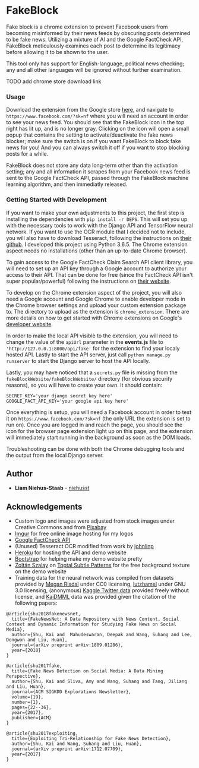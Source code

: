 # FakeBlock
Fake block is a chrome extension to prevent Facebook users from becoming 
misinformed by their news feeds by obscuring posts determined to be fake news.
Utilizing a mixture of AI and the Google FactCheck API, FakeBlock
meticulously examines each post to determine its legitimacy before
allowing it to be shown to the user.

This tool only has support for English-language, political news checking;
any and all other languages will be ignored without further examination.


TODO add chrome store download link

### Usage
Download the extension from the Google store [here](), and navigate to
`https://www.facebook.com/?sk=nf` where you will need an account in order
to see your news feed. You should see that the FakeBlock icon in the top
right has lit up, and is no longer gray. Clicking on the icon will open a 
small popup that contains the setting to activate/deactivate the fake news
blocker; make sure the switch is on if you want FakeBlock to block fake news
for you! And you can always switch it off if you want to stop blocking 
posts for a while.

FakeBlock does not store any data long-term other than the activation setting; 
any and all information it scrapes from your Facebook news feed is sent to the 
Google FactCheck API, passed through the FakeBlock machine learning algorithm,
and then immediatly released. 

### Getting Started with Development
If you want to make your own adjustments to this project, the first step is 
installing the dependencies with `pip install -r DEPS`. This will set you up with 
the necessary tools to work with the Django API and TensorFlow neural network. If 
you want to use the OCR module that I decided not to include, you will also have 
to download Tesseract, following the instructions on [their github](https://github.com/tesseract-ocr/tesseract/wiki). 
I developed this project using Python 3.6.5. The Chrome extension aspect needs
no installations (other than an up-to-date Chrome browser).

To gain access to the Google FactCheck Claim Search API client library, you will need to set up an API
key through a Google account to authorize your access to their API. That can be done for free
(since the FactCheck API isn't super popular/powerful) following the instructions on [their 
website](https://developers.google.com/fact-check/tools/api/).

To develop on the Chrome extension aspect of the project, you will also need a Google account 
and Google Chrome to enable developer mode in the Chrome browser settings and upload your custom extension
package to. The directory to upload as the extension is `chrome_extension`. There are more
details on how to get started with Chrome extensions on Google's [developer website](https://developer.chrome.com/extensions/getstarted).

In order to make the local API visible to the extension, you will need to change the 
value of the `apiUrl` parameter in the **events.js** file to `'http://127.0.0.1:8000/api/fake'`
for the extension to find your localy hosted API. Lastly to start the API server,
just call `python manage.py runserver` to start the Django server to host the API locally.

Lastly, you may have noticed that a `secrets.py` file is missing from the `fakeBlockWebsite/fakeBlockWebsite/`
directory (for obvious security reasons), so you will have to create your own. It should contain:
```
SECRET_KEY='your django secret key here'
GOOGLE_FACT_API_KEY='your google api key here'
```

Once everything is setup, you will need a Facebook account in order to test
it on `https://www.facebook.com/?sk=nf` (the only URL the extension is set to run on).
Once you are logged in and reach the page, you should see the icon for the browser page 
extension light up on this page, and the extension will immediately start running in the 
background as soon as the DOM loads.

Troubleshooting can be done with both the Chrome debugging tools and the output from the
local Django server.

## Author
* **Liam Niehus-Staab** - [niehusst](https://github.com/niehusst)

## Acknowledgements
* Custom logo and images were adjusted from stock images under Creative Commons and from [Pixabay](https://pixabay.com/users/clker-free-vector-images-3736/)
* [Imgur](https://imgur.com/) for free online image hosting for my logos
* [Google FactCheck API](https://developers.google.com/fact-check/tools/api/)
* (Unused) Tesseract OCR modified from work by [johnlinp](https://github.com/johnlinp/meme-ocr)
* [Heroku](https://www.heroku.com/) for hosting the API and demo website
* [Bootstrap](https://getbootstrap.com/) for helping make my demo website pretty
* [Zoltán Szalay](https://www.flickr.com/photos/ins) on [Toptal Subtle Patterns](https://www.toptal.com/designers/subtlepatterns/diagmonds/) for the free background texture on the demo website
* Training data for the neural network was compiled from datasets provided by 
[Megan Risdal](https://www.kaggle.com/mrisdal/fake-news) under CC0 licensing, 
[lutzhamel](https://github.com/lutzhamel/fake-news) under GNU 3.0 licensing, 
(anonymous) [Kaggle Twitter data](https://www.kaggle.com/c/twitter-sentiment-analysis2/data) provided freely without license,
and [KaiDMML](https://github.com/KaiDMML/FakeNewsNet) data was provided given the citation of the following papers: 

```
@article{shu2018fakenewsnet,
  title={FakeNewsNet: A Data Repository with News Content, Social Context and Dynamic Information for Studying Fake News on Social Media},
  author={Shu, Kai and  Mahudeswaran, Deepak and Wang, Suhang and Lee, Dongwon and Liu, Huan},
  journal={arXiv preprint arXiv:1809.01286},
  year={2018}
}

@article{shu2017fake,
  title={Fake News Detection on Social Media: A Data Mining Perspective},
  author={Shu, Kai and Sliva, Amy and Wang, Suhang and Tang, Jiliang and Liu, Huan},
  journal={ACM SIGKDD Explorations Newsletter},
  volume={19},
  number={1},
  pages={22--36},
  year={2017},
  publisher={ACM}
}

@article{shu2017exploiting,
  title={Exploiting Tri-Relationship for Fake News Detection},
  author={Shu, Kai and Wang, Suhang and Liu, Huan},
  journal={arXiv preprint arXiv:1712.07709},
  year={2017}
}
```
